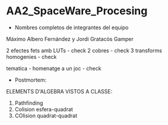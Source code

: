 # AA2_SpaceWare_Procesing

- Nombres completos de integrantes del equipo

Máximo Albero Fernández y Jordi Gratacòs Gamper









2 efectes fets amb LUTs - check
2 cobres - check
3 transforms homogenies - check

tematica - homenatge a un joc - check




- Postmortem:

ELEMENTS D'ALGEBRA VISTOS A CLASSE:

1. Pathfinding
2. Colision esfera-quadrat
3. COlision quadrat-quadrat